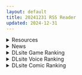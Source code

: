 ```yaml
---
layout: default
title: 20241231 RSS Reader
updated: 2024-12-31
---
```


<details class='content-parent'>
<summary>
Resources
</summary>
<details class='content-child'>
<summary>
<span class='rss-title'> [自购][RJ01287278][ルさんちまん ]行け!! 秘密結社デッドバニー団[800.42M] </span> <a class='rss-link' href='https://gmgard.com/gm128158' target='_blank'>&nbsp;</a>
<div class='rss-published'> 🕛 20241230 16:25:40</div>
</summary>
<img src="https://static.gmgard.us/Images/upload/17213310004151777.jpg" /><br /><p>入正页面：点击转跳
社团名/商标名：ルさんちまん
贩卖日：2024年12月19日
支持的语言：日文（有时间会用AI汉化后发上来)
分类：女主人公 耳环/装饰品 怀孕 羞辱 拘束 骨科 西瓜肚/孕妇 平胸/飞机场</p>
</details>
<details class='content-child'>
<summary>
<span class='rss-title'> [悬赏3000]求一下P站醉人之生的小说无药可救的我获得了系统最新 </span> <a class='rss-link' href='https://gmgard.com/gm128155' target='_blank'>&nbsp;</a>
<div class='rss-published'> 🕛 20241230 15:19:12</div>
</summary>
<img src="https://tupian.li/images/2024/12/30/6772ab6f3085c.png" /><br /><p>P站作者醉人之生的小说无药可救的我获得了系统</p>
</details>
<details class='content-child'>
<summary>
<span class='rss-title'> [najar] 偶像大师 「めぐる」「美琴」「羽那」断面図[fanbox] </span> <a class='rss-link' href='https://gmgard.com/gm128156' target='_blank'>&nbsp;</a>
<div class='rss-published'> 🕛 20241230 15:18:35</div>
</summary>
<img src="https://static.gmgard.us/Images/upload/11871302300102567.jpg" /><br /><p>看大⑨神的帖子貌似是到11月份，这是12月的三个。</p>
</details>
<details class='content-child'>
<summary>
<span class='rss-title'> [3D/无修/NTR] [Phxxx] 喜多川海梦 BBC  [1.2G] [patreon] </span> <a class='rss-link' href='https://gmgard.com/gm128154' target='_blank'>&nbsp;</a>
<div class='rss-published'> 🕛 20241230 10:38:23</div>
</summary>
<img src="https://www.imgccc.com/2024/12/30/9b1e40ecb592c.gif" /><br /><p>清纯可爱女友背地里竟然是媚黑婊子</p>
</details>
<details class='content-child'>
<summary>
<span class='rss-title'> [SLG/动态/steam官中/更新/巨乳/口交/PC][241206][Hangover Cat Purrroduction]他让她堕落/妈妈为何这样/He Maid Her Fall[Ver0.3.0][700M] </span> <a class='rss-link' href='https://gmgard.com/gm128140' target='_blank'>&nbsp;</a>
<div class='rss-published'> 🕛 20241230 10:38:23</div>
</summary>
<img src="https://image.acg.lol/file/2024/12/21/synopsis.gif" /><br /><p>发行日期:
2025 年第一季度
开发商:
Hangover Cat Purrroduction
发行商:
Hangover Cat Purrroduction</p>
</details>
<details class='content-child'>
<summary>
<span class='rss-title'> [RJ01265896][	ディーゼルマイン] 病みカワ リョナトラップダンジョン </span> <a class='rss-link' href='https://gmgard.com/gm128153' target='_blank'>&nbsp;</a>
<div class='rss-published'> 🕛 20241230 07:48:50</div>
</summary>
<img src="https://static.gmgard.us/Images/upload/80680301150286949.jpg" /><br /><p>网络上稍微有些名气的主播。
她有些自虐倾向，有自杀倾向，口中不停地说着想死的话。</p>
</details>
<details class='content-child'>
<summary>
<span class='rss-title'> 乙巳的爬行者 </span> <a class='rss-link' href='https://gmgard.com/gm128152' target='_blank'>&nbsp;</a>
<div class='rss-published'> 🕛 20241230 07:47:30</div>
</summary>
<img src="https://static.gmgard.us/Images/upload/13393300821345761.jpg" /><br /><p>
元旦图</p>
</details>
<details class='content-child'>
<summary>
<span class='rss-title'> [RPG/AI汉化/安卓直装][RJ01044172][魔法少女倶楽部]给童年的朋友戴了绿帽子/寝取られ幼馴染ハルカ[1G] </span> <a class='rss-link' href='https://gmgard.com/gm128139' target='_blank'>&nbsp;</a>
<div class='rss-published'> 🕛 20241230 07:46:34</div>
</summary>
<img src="https://image.acg.lol/file/2024/10/01/RJ01044172_img_smp1.webp" /><br /><p>游戏介绍：</p>
</details>
<details class='content-child'>
<summary>
<span class='rss-title'> [爆款RPG/AI汉化/安卓直装][RJ01031132] [スーパーバッド ] 夜歩き [2.46G] </span> <a class='rss-link' href='https://gmgard.com/gm128138' target='_blank'>&nbsp;</a>
<div class='rss-published'> 🕛 20241230 07:46:13</div>
</summary>
<img src="https://iwtf1.caching.ovh/to/that/2024/08/22/QQ20240822134023c4c4c7aebd927acf.jpg" /><br /><p>◆RPG形式的冒险游戏。请操作铃木里香，从街上寻找可以进行露出游戏的地方。

※可能发生事件的地方会显示动画图标※通过点击标志，新的事件将会发生</p>
</details>

</details>
<details class='content-parent'>
<summary>
News
</summary>

</details>
<details class='content-parent'>
<summary>
DLsite Game Ranking
</summary>
<details class='content-child'>
<summary>
<span class='rss-title'> MazeCave~俺の感覚遮断触手ダンジョン! [東京乳業] </span> <a class='rss-link' href='https://www.dlsite.com/maniax/work/=/product_id/RJ01245835.html' target='_blank'>&nbsp;</a>
<div class='rss-published'> 🕛 20241231 13:15:25</div>
</summary>
<img src ="http://img.dlsite.jp/modpub/images2/work/doujin/RJ01246000/RJ01245835_img_main.jpg"/><br/>感覚遮断トラップでドジな冒険者の魔力を搾り取れ!俺の苗床ダンジョンを作ろう!
</details>
<details class='content-child'>
<summary>
<span class='rss-title'> デカ乳バニーお姉さんの本気搾精交尾 [A86GJ3] </span> <a class='rss-link' href='https://www.dlsite.com/maniax/work/=/product_id/RJ01301534.html' target='_blank'>&nbsp;</a>
<div class='rss-published'> 🕛 20241231 13:15:25</div>
</summary>
<img src ="http://img.dlsite.jp/modpub/images2/work/doujin/RJ01302000/RJ01301534_img_main.jpg"/><br/>おねショタ系の逆レ○プアニメゲーム、本作の特徴は下品な生ハメセックスアニメ、いつでもどこでも生中出し
</details>
<details class='content-child'>
<summary>
<span class='rss-title'> ヤリステメスブター ボクだけの謎ルール!女トレーナーに勝つとエッチあたりまえ [にゅう工房] </span> <a class='rss-link' href='https://www.dlsite.com/maniax/work/=/product_id/RJ01082861.html' target='_blank'>&nbsp;</a>
<div class='rss-published'> 🕛 20241231 13:15:25</div>
</summary>
<img src ="http://img.dlsite.jp/modpub/images2/work/doujin/RJ01083000/RJ01082861_img_main.jpg"/><br/>勝てばエッチのモンスターバトルRPG!ヤリステメスブター!!
</details>
<details class='content-child'>
<summary>
<span class='rss-title'> ヤリステメスブターDLC1 メスブタ/ゲスブタ [にゅう工房] </span> <a class='rss-link' href='https://www.dlsite.com/maniax/work/=/product_id/RJ01129834.html' target='_blank'>&nbsp;</a>
<div class='rss-published'> 🕛 20241231 13:15:25</div>
</summary>
<img src ="http://img.dlsite.jp/modpub/images2/work/doujin/RJ01130000/RJ01129834_img_main.jpg"/><br/>ヤリステメスブターのDLC1が準備できました!ゲームの世界をもう少し拡げてお楽しみいただけます!このDLCを遊ぶためには、ヤリステメスブター本体の購入が必要です。
</details>
<details class='content-child'>
<summary>
<span class='rss-title'> シニシスタ SiNiSistar [ウー] </span> <a class='rss-link' href='https://www.dlsite.com/maniax/work/=/product_id/RJ247641.html' target='_blank'>&nbsp;</a>
<div class='rss-published'> 🕛 20241231 13:15:25</div>
</summary>
<img src ="http://img.dlsite.jp/modpub/images2/work/doujin/RJ248000/RJ247641_img_main.jpg"/><br/>シンプルなドット製2Dアクションゲーム。恐ろしい存在に襲われる絶望感や、死への憧れ、被虐的な官能がテーマです。Win・Mac両バージョン同梱。
</details>

</details>
<details class='content-parent'>
<summary>
DLsite Voice Ranking
</summary>
<details class='content-child'>
<summary>
<span class='rss-title'> ✅1/4まで期間限定7大特典+レビュー企画✅【恋人ってえっちするものなんでしょ?】案外スケベな水無瀬さんが「カノジョ」になった日。 [桃色みんと] </span> <a class='rss-link' href='https://www.dlsite.com/maniax/work/=/product_id/RJ01290632.html' target='_blank'>&nbsp;</a>
<div class='rss-published'> 🕛 20241231 13:15:28</div>
</summary>
<img src ="http://img.dlsite.jp/modpub/images2/work/doujin/RJ01291000/RJ01290632_img_main.jpg"/><br/>「理由は特にない。たまたま君だった、ってだけ」成績優秀。クールで美人な女子高生。男子からの告白を一度も受けいれた事がない“高嶺の花”。そんな水無瀬さんがボクの「カノジョ」になった…。だらしなく足を広げ、肢体を見せつけてくるカノジョ…。 すらりと伸びた白い太もも、穢れのない純白の下着…。「シよ? だって…恋人ってえっちするものなんでしょ…?」
</details>
<details class='content-child'>
<summary>
<span class='rss-title'> ❤️甘あねメイド❤️「お姉ちゃんが"あまあまちゅっちゅ"してあげる...❤️」 [桃色みんと] </span> <a class='rss-link' href='https://www.dlsite.com/maniax/work/=/product_id/RJ01261681.html' target='_blank'>&nbsp;</a>
<div class='rss-published'> 🕛 20241231 13:15:28</div>
</summary>
<img src ="http://img.dlsite.jp/modpub/images2/work/doujin/RJ01262000/RJ01261681_img_main.jpg"/><br/>お姉ちゃんメイドはボクくん(あなた)の事がだ～いすきっ♪ボクくんの為ならば、添い寝に耳舐めにオナサポだってしてあげますっ♪お手々やお口、そしておま◯こっ♪お姉ちゃんの身体ぜ～んぶを使って、喜んでご奉仕させていただきますっ♪「そう...だってお姉ちゃんは...ボクくん専属の..."お姉ちゃんメイド"なんだから...♪」
</details>
<details class='content-child'>
<summary>
<span class='rss-title'> 【简体中文版】JK精灵的异世界孕活～性夜的圣诞节特别篇～ [青春×フェティシズム] </span> <a class='rss-link' href='https://www.dlsite.com/maniax/work/=/product_id/RJ01308361.html' target='_blank'>&nbsp;</a>
<div class='rss-published'> 🕛 20241231 13:15:28</div>
</summary>
<img src ="http://img.dlsite.jp/modpub/images2/work/doujin/RJ01309000/RJ01308361_img_main.jpg"/><br/>圣诞快乐♪你喜欢新娘精灵的怀孕后宫吗?  你一直是个好孩子,所以圣诞新娘精灵们为你准备了一个"性爱6小时"的神圣之夜。  作为今年最后的回忆,要不要和可爱的新娘精灵们度过美好甜蜜又淫靡的夜晚呢?
</details>
<details class='content-child'>
<summary>
<span class='rss-title'> メイドのマナちゃんに耳かきしてもらおう [Crescendo] </span> <a class='rss-link' href='https://www.dlsite.com/maniax/work/=/product_id/RJ01293993.html' target='_blank'>&nbsp;</a>
<div class='rss-published'> 🕛 20241231 13:15:28</div>
</summary>
<img src ="http://img.dlsite.jp/modpub/images2/work/doujin/RJ01294000/RJ01293993_img_main.jpg"/><br/>【3DASMR】でお馴染みのマナちゃんの耳かきが沢山!耳かき一回分のオムニバス形式なので気分に合わせて楽しめます。おまけとしてYouTubeにアップされている動画の音声も付いてます。声 棗いつき様
</details>
<details class='content-child'>
<summary>
<span class='rss-title'> 【繁體中文版】JK精靈的異世界孕活～性夜的聖誕節特別篇～ [青春×フェティシズム] </span> <a class='rss-link' href='https://www.dlsite.com/maniax/work/=/product_id/RJ01308366.html' target='_blank'>&nbsp;</a>
<div class='rss-published'> 🕛 20241231 13:15:28</div>
</summary>
<img src ="http://img.dlsite.jp/modpub/images2/work/doujin/RJ01309000/RJ01308366_img_main.jpg"/><br/>聖誕快樂♪你喜歡新娘精靈的懷孕後宮嗎?  你今年也是個好孩子,所以好色的新娘精靈聖誕老人們為你準備了一個算不上神聖的「性愛6小時」侍奉之夜。  作為今年最後的回憶,要不要和可愛的新娘精靈們度過美好甜蜜又淫靡的夜晚呢?
</details>

</details>
<details class='content-parent'>
<summary>
DLsite Comic Ranking
</summary>
<details class='content-child'>
<summary>
<span class='rss-title'> ダウナー研究者お姉さんにお願いしてえっちなことしてもらう話。 [内臓研究所] </span> <a class='rss-link' href='https://www.dlsite.com/maniax/work/=/product_id/RJ01225571.html' target='_blank'>&nbsp;</a>
<div class='rss-published'> 🕛 20241231 13:15:31</div>
</summary>
<img src ="http://img.dlsite.jp/modpub/images2/work/doujin/RJ01226000/RJ01225571_img_main.jpg"/><br/>ダウナー研究者お姉さんとえっちなことをしよう
</details>
<details class='content-child'>
<summary>
<span class='rss-title'> 女畜加工プラント 捕らわれたヒーロー・ツインバード加工記録 後編 [超健康屋] </span> <a class='rss-link' href='https://www.dlsite.com/maniax/work/=/product_id/RJ01294019.html' target='_blank'>&nbsp;</a>
<div class='rss-published'> 🕛 20241231 13:15:31</div>
</summary>
<img src ="http://img.dlsite.jp/modpub/images2/work/doujin/RJ01295000/RJ01294019_img_main.jpg"/><br/>様々な女性を捕らえクライアントに都合の良い女畜へと加工する女畜加工プラント。 今回捕らえられた超常の力を持つスーパーヒロイン、ニカとラキは非人道的かつ尊厳を踏みにじる残酷な加工を受け続ける事となる……
</details>
<details class='content-child'>
<summary>
<span class='rss-title'> 女畜加工プラント 捕らわれたヒーロー・ツインバード加工記録 前編 [超健康屋] </span> <a class='rss-link' href='https://www.dlsite.com/maniax/work/=/product_id/RJ01222062.html' target='_blank'>&nbsp;</a>
<div class='rss-published'> 🕛 20241231 13:15:31</div>
</summary>
<img src ="http://img.dlsite.jp/modpub/images2/work/doujin/RJ01223000/RJ01222062_img_main.jpg"/><br/>様々な女性を捕らえクライアントに都合の良い女畜へと加工する女畜加工プラント。 今回捕らえられた超常の力を持つスーパーヒロイン、ニカとラキは非人道的かつ尊厳を踏みにじる残酷な加工を受け続ける事となる……
</details>
<details class='content-child'>
<summary>
<span class='rss-title'> 夏のヤリなおし5 [水蓮の宿] </span> <a class='rss-link' href='https://www.dlsite.com/maniax/work/=/product_id/RJ01297261.html' target='_blank'>&nbsp;</a>
<div class='rss-published'> 🕛 20241231 13:15:31</div>
</summary>
<img src ="http://img.dlsite.jp/modpub/images2/work/doujin/RJ01298000/RJ01297261_img_main.jpg"/><br/>夏×田舎×幼馴染の母親×汗だくセックス  誰もが一度は夢想したであろう 最高の‘夏’をサークル‘水蓮の宿’が描き出す  幼馴染の母(元教師)×かつての教え子
</details>
<details class='content-child'>
<summary>
<span class='rss-title'> 家が湿気過ぎて生えてきた幻覚誘発するキノコを誤食して発情したあとのあれやこれ [捕食少女] </span> <a class='rss-link' href='https://www.dlsite.com/maniax/work/=/product_id/RJ01114389.html' target='_blank'>&nbsp;</a>
<div class='rss-published'> 🕛 20241231 13:15:31</div>
</summary>
<img src ="http://img.dlsite.jp/modpub/images2/work/doujin/RJ01115000/RJ01114389_img_main.jpg"/><br/>これはごく普通すぎて普通でしかない一人の女子大学生の日常ストーリーです。 家の中が湿気てキノコが生えることになり、好奇心からそのキノコを誤って摂取した結果、幻覚を体験します。本文は52ページ。特典のおまけ2枚付きです。
</details>

</details>
